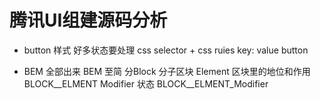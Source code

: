 # 腾讯UI组建源码分析

- button 样式
    好多状态要处理  css selector + css ruies key: value
    button 

- BEM 全部出来
    BEM 至简 
        分Block
            分子区块
        Element  区块里的地位和作用  BLOCK__ELMENT
        Modifier 状态  BLOCK__ELMENT_Modifier 